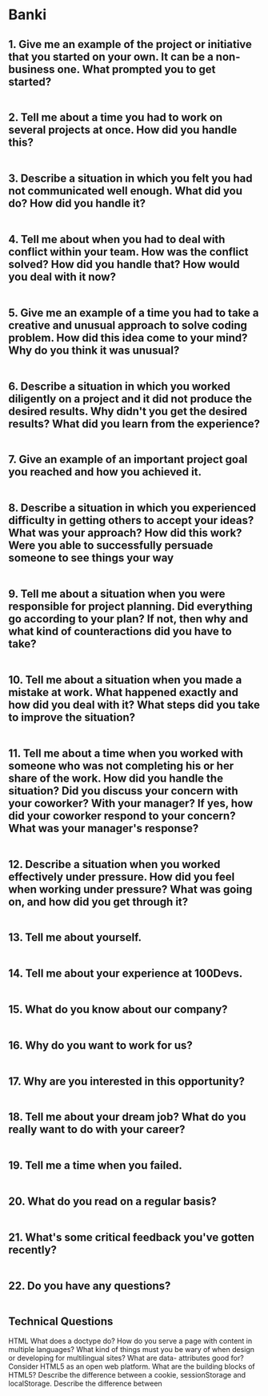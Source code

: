 # Banki

## 1. Give me an example of the project or initiative that you started on your own. It can be a non-business one. What prompted you to get started?

>
```html
```
## 2. Tell me about a time you had to work on several projects at once. How did you handle this?

>
```html
```
## 3. Describe a situation in which you felt you had not communicated well enough. What did you do? How did you handle it?

>
```html
```
## 4. Tell me about when you had to deal with conflict within your team. How was the conflict solved? How did you handle that? How would you deal with it now?

>
```html
```
## 5. Give me an example of a time you had to take a creative and unusual approach to solve coding problem. How did this idea come to your mind? Why do you think it was unusual?

>
```html
```
## 6. Describe a situation in which you worked diligently on a project and it did not produce the desired results. Why didn't you get the desired results? What did you learn from the experience?

>
```html
```
## 7.  Give an example of an important project goal you reached and how you achieved it.

>
```html
```
## 8. Describe a situation in which you experienced difficulty in getting others to accept your ideas? What was your approach? How did this work? Were you able to successfully persuade someone to see things your way

>
```html
```
## 9. Tell me about a situation when you were responsible for project planning. Did everything go according to your plan? If not, then why and what kind of counteractions did you have to take?

>
```html
```
## 10. Tell me about a situation when you made a mistake at work. What happened exactly and how did you deal with it? What steps did you take to improve the situation?

>
```html
```
## 11. Tell me about a time when you worked with someone who was not completing his or her share of the work. How did you handle the situation? Did you discuss your concern with your coworker? With your manager? If yes, how did your coworker respond to your concern? What was your manager's response?

>
```html
```
## 12. Describe a situation when you worked effectively under pressure. How did you feel when working under pressure? What was going on, and how did you get through it?

>
```html
```
## 13. Tell me about yourself.

>
```html
```
## 14. Tell me about your experience at 100Devs. 

>
```html
```
## 15. What do you know about our company?

>
```html
```
## 16. Why do you want to work for us?

>
```html
```
## 17. Why are you interested in this opportunity?

>
```html
```
## 18. Tell me about your dream job?  What do you really want to do with your career?

>
```html
```
## 19. Tell me a time when you failed.

>
```html
```
## 20. What do you read on a regular basis?

>
```html
```
## 21. What's some critical feedback you've gotten recently?

>
```html
```
## 22. Do you have any questions?

>
```html
```

## Technical Questions

HTML
 What does a doctype do?
How do you serve a page with content in multiple languages?
What kind of things must you be wary of when design or developing for multilingual sites?
What are data- attributes good for?
Consider HTML5 as an open web platform. What are the building blocks of HTML5?
Describe the difference between a cookie, sessionStorage and localStorage.
Describe the difference between <script>, <script async> and <script defer>.
Why is it generally a good idea to position CSS <link>s between <head></head> and JS <script>s just before </body>? Do you know any exceptions?
What is progressive rendering?
Why you would use a srcset attribute in an image tag? Explain the process the browser uses when evaluating the content of this attribute.
Have you used different HTML templating languages before?



